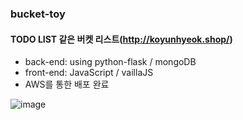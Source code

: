 ### bucket-toy

#### TODO LIST 같은 버켓 리스트(http://koyunhyeok.shop/)

- back-end: using python-flask / mongoDB
- front-end: JavaScript / vaillaJS
- AWS를 통한 배포 완료

![image](https://user-images.githubusercontent.com/61128538/197817365-b73c0f36-a080-4e00-bab9-68d98130bafd.png)
